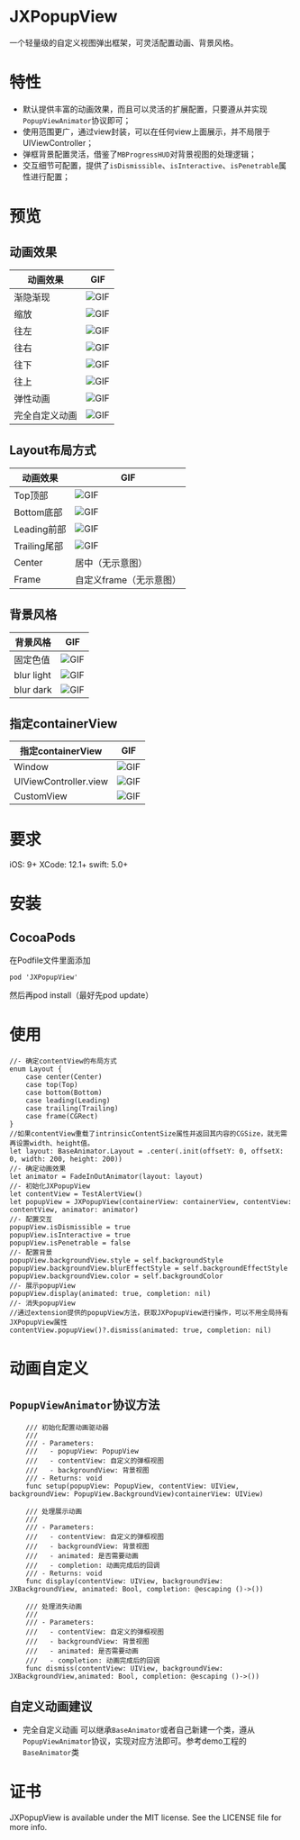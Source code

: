 # JXPopupView
一个轻量级的自定义视图弹出框架，可灵活配置动画、背景风格。

# 特性

- 默认提供丰富的动画效果，而且可以灵活的扩展配置，只要遵从并实现`PopupViewAnimator`协议即可；
- 使用范围更广，通过view封装，可以在任何view上面展示，并不局限于UIViewController；
- 弹框背景配置灵活，借鉴了`MBProgressHUD`对背景视图的处理逻辑；
- 交互细节可配置，提供了`isDismissible`、`isInteractive`、`isPenetrable`属性进行配置；

# 预览

## 动画效果

动画效果 |  GIF
----------|--------------
| 渐隐渐现  | ![GIF](https://github.com/pujiaxin33/JXPopupView/blob/master/JXPopupView/GIF/FadeInOut.gif) |
| 缩放  | ![GIF](https://github.com/pujiaxin33/JXPopupView/blob/master/JXPopupView/GIF/ZoomInOut.gif) |
| 往左  | ![GIF](https://github.com/pujiaxin33/JXPopupView/blob/master/JXPopupView/GIF/Leftward.gif) |
| 往右  | ![GIF](https://github.com/pujiaxin33/JXPopupView/blob/master/JXPopupView/GIF/Rightward.gif) |
| 往下  | ![GIF](https://github.com/pujiaxin33/JXPopupView/blob/master/JXPopupView/GIF/Downward.gif) |
| 往上  | ![GIF](https://github.com/pujiaxin33/JXPopupView/blob/master/JXPopupView/GIF/Upward.gif) |
| 弹性动画  | ![GIF](https://github.com/pujiaxin33/JXPopupView/blob/master/JXPopupView/GIF/Spring.gif) |
| 完全自定义动画  | ![GIF](https://github.com/pujiaxin33/JXPopupView/blob/master/JXPopupView/GIF/CustomAnimation.gif) |

## Layout布局方式

动画效果 |  GIF
----------|--------------
| Top顶部  | ![GIF](https://github.com/pujiaxin33/JXExampleImages/blob/master/PopupView/TopLayout.gif) |
| Bottom底部  | ![GIF](https://github.com/pujiaxin33/JXExampleImages/blob/master/PopupView/BottomLayout.gif) |
| Leading前部  | ![GIF](https://github.com/pujiaxin33/JXExampleImages/blob/master/PopupView/LeadingLayout.gif) |
| Trailing尾部  | ![GIF](https://github.com/pujiaxin33/JXExampleImages/blob/master/PopupView/TrailingLayout.gif) |
| Center  | 居中（无示意图） |
| Frame  | 自定义frame（无示意图） |


## 背景风格

背景风格 |  GIF
----------|--------------
| 固定色值  | ![GIF](https://github.com/pujiaxin33/JXPopupView/blob/master/JXPopupView/GIF/FadeInOut.gif) |
| blur light  | ![GIF](https://github.com/pujiaxin33/JXPopupView/blob/master/JXPopupView/GIF/Blurlight.gif) |
| blur dark  | ![GIF](https://github.com/pujiaxin33/JXPopupView/blob/master/JXPopupView/GIF/BlurDark.gif) |

## 指定containerView

指定containerView |  GIF
----------|--------------
| Window  | ![GIF](https://github.com/pujiaxin33/JXPopupView/blob/master/JXPopupView/GIF/ZoomInOut.gif) |
| UIViewController.view  | ![GIF](https://github.com/pujiaxin33/JXPopupView/blob/master/JXPopupView/GIF/VCView.gif) |
| CustomView  | ![GIF](https://github.com/pujiaxin33/JXPopupView/blob/master/JXPopupView/GIF/CustomView.gif) |

# 要求

iOS: 9+
XCode: 12.1+
swift: 5.0+

# 安装

## CocoaPods

在Podfile文件里面添加
```
pod 'JXPopupView'
```
然后再pod install（最好先pod update）

# 使用

```
//- 确定contentView的布局方式
enum Layout {
    case center(Center)
    case top(Top)
    case bottom(Bottom)
    case leading(Leading)
    case trailing(Trailing)
    case frame(CGRect)
}
//如果contentView重载了intrinsicContentSize属性并返回其内容的CGSize，就无需再设置width、height值。
let layout: BaseAnimator.Layout = .center(.init(offsetY: 0, offsetX: 0, width: 200, height: 200))
//- 确定动画效果
let animator = FadeInOutAnimator(layout: layout)
//- 初始化JXPopupView
let contentView = TestAlertView()
let popupView = JXPopupView(containerView: containerView, contentView: contentView, animator: animator)
//- 配置交互
popupView.isDismissible = true
popupView.isInteractive = true
popupView.isPenetrable = false
//- 配置背景
popupView.backgroundView.style = self.backgroundStyle
popupView.backgroundView.blurEffectStyle = self.backgroundEffectStyle
popupView.backgroundView.color = self.backgroundColor
//- 展示popupView
popupView.display(animated: true, completion: nil)
//- 消失popupView
//通过extension提供的popupView方法，获取JXPopupView进行操作，可以不用全局持有JXPopupView属性
contentView.popupView()?.dismiss(animated: true, completion: nil)
```

# 动画自定义

## `PopupViewAnimator`协议方法

```
    /// 初始化配置动画驱动器
    ///
    /// - Parameters:
    ///   - popupView: PopupView
    ///   - contentView: 自定义的弹框视图
    ///   - backgroundView: 背景视图
    /// - Returns: void
    func setup(popupView: PopupView, contentView: UIView, backgroundView: PopupView.BackgroundView)containerView: UIView)

    /// 处理展示动画
    ///
    /// - Parameters:
    ///   - contentView: 自定义的弹框视图
    ///   - backgroundView: 背景视图
    ///   - animated: 是否需要动画
    ///   - completion: 动画完成后的回调
    /// - Returns: void
    func display(contentView: UIView, backgroundView: JXBackgroundView, animated: Bool, completion: @escaping ()->())

    /// 处理消失动画
    ///
    /// - Parameters:
    ///   - contentView: 自定义的弹框视图
    ///   - backgroundView: 背景视图
    ///   - animated: 是否需要动画
    ///   - completion: 动画完成后的回调
    func dismiss(contentView: UIView, backgroundView: JXBackgroundView,animated: Bool, completion: @escaping ()->())
```

## 自定义动画建议

- 完全自定义动画
可以继承`BaseAnimator`或者自己新建一个类，遵从`PopupViewAnimator`协议，实现对应方法即可。参考demo工程的`BaseAnimator`类

# 证书

JXPopupView is available under the MIT license. See the LICENSE file for more info.
